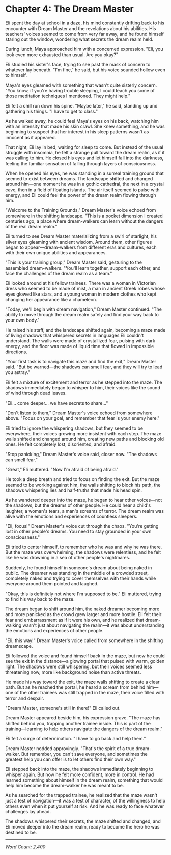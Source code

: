 # Chapter 4: The Dream Master

Eli spent the day at school in a daze, his mind constantly drifting back to his encounter with Dream Master and the revelations about his abilities. His teachers' voices seemed to come from very far away, and he found himself staring out the window, wondering what secrets the dream realm held.

During lunch, Maya approached him with a concerned expression. "Eli, you look even more exhausted than usual. Are you okay?"

Eli studied his sister's face, trying to see past the mask of concern to whatever lay beneath. "I'm fine," he said, but his voice sounded hollow even to himself.

Maya's eyes gleamed with something that wasn't quite sisterly concern. "You know, if you're having trouble sleeping, I could teach you some of those meditation techniques I mentioned. They might help."

Eli felt a chill run down his spine. "Maybe later," he said, standing up and gathering his things. "I have to get to class."

As he walked away, he could feel Maya's eyes on his back, watching him with an intensity that made his skin crawl. She knew something, and he was beginning to suspect that her interest in his sleep patterns wasn't as innocent as it appeared.

That night, Eli lay in bed, waiting for sleep to come. But instead of the usual struggle with insomnia, he felt a strange pull toward the dream realm, as if it was calling to him. He closed his eyes and let himself fall into the darkness, feeling the familiar sensation of falling through layers of consciousness.

When he opened his eyes, he was standing in a surreal training ground that seemed to exist between dreams. The landscape shifted and changed around him—one moment he was in a gothic cathedral, the next in a crystal cave, then in a field of floating islands. The air itself seemed to pulse with energy, and Eli could feel the power of the dream realm flowing through him.

"Welcome to the Training Grounds," Dream Master's voice echoed from somewhere in the shifting landscape. "This is a pocket dimension I created centuries ago, a place where dream-walkers can learn without the dangers of the real dream realm."

Eli turned to see Dream Master materializing from a swirl of starlight, his silver eyes gleaming with ancient wisdom. Around them, other figures began to appear—dream-walkers from different eras and cultures, each with their own unique abilities and appearances.

"This is your training group," Dream Master said, gesturing to the assembled dream-walkers. "You'll learn together, support each other, and face the challenges of the dream realm as a team."

Eli looked around at his fellow trainees. There was a woman in Victorian dress who seemed to be made of mist, a man in ancient Greek robes whose eyes glowed like stars, and a young woman in modern clothes who kept changing her appearance like a chameleon.

"Today, we'll begin with dream navigation," Dream Master continued. "The ability to move through the dream realm safely and find your way back to your own body."

He raised his staff, and the landscape shifted again, becoming a maze made of living shadows that whispered secrets in languages Eli couldn't understand. The walls were made of crystallized fear, pulsing with dark energy, and the floor was made of liquid time that flowed in impossible directions.

"Your first task is to navigate this maze and find the exit," Dream Master said. "But be warned—the shadows can smell fear, and they will try to lead you astray."

Eli felt a mixture of excitement and terror as he stepped into the maze. The shadows immediately began to whisper to him, their voices like the sound of wind through dead leaves.

"Eli... come deeper... we have secrets to share..."

"Don't listen to them," Dream Master's voice echoed from somewhere above. "Focus on your goal, and remember that fear is your enemy here."

Eli tried to ignore the whispering shadows, but they seemed to be everywhere, their voices growing more insistent with each step. The maze walls shifted and changed around him, creating new paths and blocking old ones. He felt completely lost, disoriented, and afraid.

"Stop panicking," Dream Master's voice said, closer now. "The shadows can smell fear."

"Great," Eli muttered. "Now I'm afraid of being afraid."

He took a deep breath and tried to focus on finding the exit. But the maze seemed to be working against him, the walls shifting to block his path, the shadows whispering lies and half-truths that made his head spin.

As he wandered deeper into the maze, he began to hear other voices—not the shadows, but the dreams of other people. He could hear a child's laughter, a woman's tears, a man's screams of terror. The dream realm was alive with the emotions and experiences of countless sleepers.

"Eli, focus!" Dream Master's voice cut through the chaos. "You're getting lost in other people's dreams. You need to stay grounded in your own consciousness."

Eli tried to center himself, to remember who he was and why he was there. But the maze was overwhelming, the shadows were relentless, and he felt like he was drowning in a sea of other people's nightmares.

Suddenly, he found himself in someone's dream about being naked in public. The dreamer was standing in the middle of a crowded street, completely naked and trying to cover themselves with their hands while everyone around them pointed and laughed.

"Okay, this is definitely not where I'm supposed to be," Eli muttered, trying to find his way back to the maze.

The dream began to shift around him, the naked dreamer becoming more and more panicked as the crowd grew larger and more hostile. Eli felt their fear and embarrassment as if it were his own, and he realized that dream-walking wasn't just about navigating the realm—it was about understanding the emotions and experiences of other people.

"Eli, this way!" Dream Master's voice called from somewhere in the shifting dreamscape.

Eli followed the voice and found himself back in the maze, but now he could see the exit in the distance—a glowing portal that pulsed with warm, golden light. The shadows were still whispering, but their voices seemed less threatening now, more like background noise than active threats.

He made his way toward the exit, the maze walls shifting to create a clear path. But as he reached the portal, he heard a scream from behind him—one of the other trainees was still trapped in the maze, their voice filled with terror and despair.

"Dream Master, someone's still in there!" Eli called out.

Dream Master appeared beside him, his expression grave. "The maze has shifted behind you, trapping another trainee inside. This is part of the training—learning to help others navigate the dangers of the dream realm."

Eli felt a surge of determination. "I have to go back and help them."

Dream Master nodded approvingly. "That's the spirit of a true dream-walker. But remember, you can't save everyone, and sometimes the greatest help you can offer is to let others find their own way."

Eli stepped back into the maze, the shadows immediately beginning to whisper again. But now he felt more confident, more in control. He had learned something about himself in the dream realm, something that would help him become the dream-walker he was meant to be.

As he searched for the trapped trainee, he realized that the maze wasn't just a test of navigation—it was a test of character, of the willingness to help others even when it put yourself at risk. And he was ready to face whatever challenges lay ahead.

The shadows whispered their secrets, the maze shifted and changed, and Eli moved deeper into the dream realm, ready to become the hero he was destined to be.

---

*Word Count: 2,400*